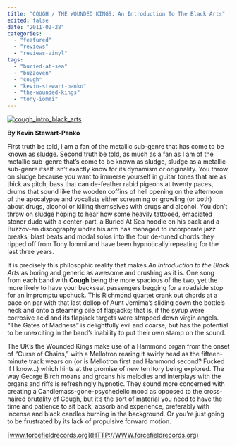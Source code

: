 ```yaml
---
title: "COUGH / THE WOUNDED KINGS: An Introduction To The Black Arts"
edited: false
date: "2011-02-28"
categories:
  - "featured"
  - "reviews"
  - "reviews-vinyl"
tags:
  - "buried-at-sea"
  - "buzzoven"
  - "cough"
  - "kevin-stewart-panko"
  - "the-wounded-kings"
  - "tony-iommi"
---
```


[![](http://www.hellbound.ca/wp-content/uploads/2011/02/cough_intro_black_arts.jpg "cough_intro_black_arts")](http://www.hellbound.ca/wp-content/uploads/2011/02/cough_intro_black_arts.jpg)

**By Kevin Stewart-Panko**

First truth be told, I am a fan of the metallic sub-genre that has come to be known as sludge. Second truth be told, as much as a fan as I am of the metallic sub-genre that’s come to be known as sludge, sludge as a metallic sub-genre itself isn’t exactly know for its dynamism or originality. You throw on sludge because you want to immerse yourself in guitar tones that are as thick as pitch, bass that can de-feather rabid pigeons at twenty paces, drums that sound like the wooden coffins of hell opening on the afternoon of the apocalypse and vocalists either screaming or growling (or both) about drugs, alcohol or killing themselves with drugs and alcohol. You don’t throw on sludge hoping to hear how some heavily tattooed, emaciated stoner dude with a center-part, a Buried At Sea hoodie on his back and a Buzzov-en discography under his arm has managed to incorporate jazz breaks, blast beats and modal solos into the four de-tuned chords they ripped off from Tony Iommi and have been hypnotically repeating for the last three years.

It is precisely this philosophic reality that makes _An Introduction to the Black Arts_ as boring and generic as awesome and crushing as it is. One song from each band with **Cough** being the more spacious of the two, yet the more likely to have your backseat passengers begging for a roadside stop for an impromptu upchuck. This Richmond quartet crank out chords at a pace on par with that last dollop of Aunt Jemima’s sliding down the bottle’s neck and onto a steaming pile of flapjacks; that is, if the syrup were corrosive acid and its flapjack targets were strapped down virgin angels. “The Gates of Madness” is delightfully evil and coarse, but has the potential to be unexciting in the band’s inability to put their own stamp on the sound.

The UK’s the Wounded Kings make use of a Hammond organ from the onset of “Curse of Chains,” with a Mellotron rearing it swirly head as the fifteen-minute track wears on (or is Mellotron first and Hammond second? Fucked if I know…) which hints at the promise of new territory being explored. The way George Birch moans and groans his melodies and interplays with the organs and riffs is refreshingly hypnotic. They sound more concerned with creating a Candlemass-gone-psychedelic mood as opposed to the cross-haired brutality of Cough, but it’s the sort of material you need to have the time and patience to sit back, absorb and experience, preferably with incense and black candles burning in the background. Or you’re just going to be frustrated by its lack of propulsive forward motion.

[www.forcefieldrecords.org](HTTP://WWW.forcefieldrecords.org)
